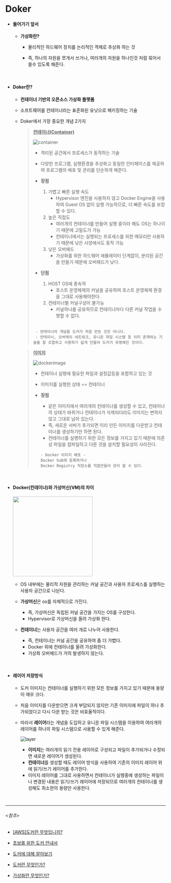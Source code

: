 # Doker

- #### 들어가기 앞서

  - **가상화란?**
    - 물리적인 하드웨어 장치를 논리적인 객체로 추상화 하는 것
    
    - 즉, 하나의 자원을 쪼개서 쓰거나, 여러개의 자원을 하나인것 처럼 묶어서 쓸수 있도록 해준다.
    

<br>

- #### Doker란?

  - **컨테이너 기반의 오픈소스 가상화 플랫폼**

  - 소프트웨어를 컨테이너라는 표준화된 유닛으로 패키징하는 기술

  - Doker에서 가장 중요한 개념 2가지

    > **<u>컨테이너(Container)</u>**
    >
    > ![container](https://user-images.githubusercontent.com/58902042/104299907-204e4880-5509-11eb-9c35-d85943f79827.PNG)
    >
    > - 격리된 공간에서 프로세스가 동작하는 기술
    >
    > - 다양한 프로그램, 실행환경을 추상화고 동일한 인터페이스를 제공하여 프로그램의 배포 및 관리를 단순하게 해준다.
    >
    > - **장점** 
    >
    >   1. 가볍고 빠른 실행 속도
    >      - Hypervisor 엔진을 사용하지 않고 Docker Engine을 사용하여 Guest OS 없이 실행 가능하므로,  더 빠른 속도를 보장 할 수 있다.
    >   2. 높은 직접도
    >      - 여러개의 컨테이너를 만들어 실행 중이라 해도 OS는 하나이기 때문에 고밀도가 가능
    >      - 컨테이너에서는 실행되는 프로세스를 위한 메모리만 사용하기 때문에 낮은 사양에서도 동작 가능
    >   3. 낮은 오버헤드
    >      - 가상화를 위한 하드웨어 애뮬레이터 단계없이, 분리된 공간을 만들기 때문에 오버헤드가 낮다.
    >
    > - **단점**
    >   1. HOST OS에 종속적
    >      - 호스트 운영체제의 커널을 공유하여 호스트 운영체제 환경을 그대로 사용해야한다.
    >   2. 컨테이너별 커널구성이 불가능
    >      - 커널하나를 공유하므로 컨테이너마다 다른 커널 작업을 수행할 수 없다.
    > <br>
    >
    >  ~~~
    >   - 컨테이너의 개념을 도커가 처음 만든 것은 아니다.
    >   - 컨테이너, 오버레이 네트워크, 유니온 파일 시스템 등 이미 존재하는 기술을 잘 조합하고 사용하기 쉽게 만들어 도커가 유명해진 것이다.
    >  ~~~
    > 
    >

    > **<u>이미지</u>**
    >
    > ![dockerimage](https://user-images.githubusercontent.com/58902042/104299755-f137d700-5508-11eb-9059-83d1029a2a56.PNG)
    >
    > - 컨테이너 실행에 필요한 파일과 설정값등을 포함하고 있는 것
    > - 이미지를 실행한 상태 == 컨테이너
    > - **장점**
    >
    >   - 같은 이미지에서 여러개의 컨테이너를 생성할 수 있고, 컨테이너의 상태가 바뀌거나 컨테이너가 삭제되더라도 이미지는 변하지 않고 그대로 남아 있는다.
    >   - 즉, 새로운 서버가 추가되면 이리 만든 이미지를 다운받고 컨테이너를 생성하기만 하면 된다.
    >   - 컨테이너를 실행하기 위한 모든 정보를 가지고 있기 때문에 의존성 파일을 컴파일하고 다른 것을 설치할 필요성이 사라진다.
    >
    > 	~~~
    > 	- Docker 이미지 배포 -
    > 	Docker hub에 등록하거나
    > 	Docker Registry 저장소를 직접만들어 관리 할 수 있다.
    > 	~~~

<br>

- #### Docker(컨테이너)와 가상머신(VM)의 차이

  ​	<img src ="https://user-images.githubusercontent.com/58902042/104321336-d5432e00-5526-11eb-84c9-43a26e9c6fba.PNG" align="center" height=250 weight =300>

  - OS 내부에는 물리적 자원을 관리하는 커널 공간과 사용자 프로세스를 실행하는 사용자 공간으로 나뉜다.
  - **가상머신**은 os를 자체적으로 가진다.
    - 즉, 가상머신은 독립된 커널 공간을 가지는 OS를 구성한다.
    - Hypervisor로 가상머신을 올려 가상화 한다.

  - **컨테이너**는 사용자 공간을 여러 개로 나누어 사용한다.
    - 즉, 컨테이너는 커널 공간을 공유하여 좀 더 가볍다.
    - Docker 위에 컨테이너를 올려 가상화한다.
    - 가상화 오버헤드가 거의 발생하지 않는다.



<br>

- #### 레이어 저장방식

  - 도커 이미지는 컨테이너를 실행하기 위한 모든 정보를 가지고 있기 때문에 용량이 매우 크다.

  - 처음 이미지를 다운받으면 크게 부담되지 않지만 기존 이미지에 파일이 하나 추가되었다고 다시 다운 받는 것은 비효율적이다.

  - 따라서 **레이어**라는 개념을 도입하고 유니온 파일 시스템을 이용하여 여러개의 레이어를 하나의 파일 시스템으로 사용할 수 있게 해준다.

    ![layer](https://user-images.githubusercontent.com/58902042/104315243-023f1300-551e-11eb-8983-e4e960b05361.PNG)

    - **이미지**는 여러개의 읽기 전용 레이어로 구성되고 파일이 추가되거나 수정되면 새로운 레이어가 생성된다.
    - **컨테이너**를 생성할 때도 레이어 방식을 사용하여 기존의 이미지 레이어 위에 읽기/쓰기 레이어를 추가한다.
    - 이미지 레이어를 그대로 사용하면서 컨테이너가 실행중에 생성하는 파일이나 변경된 내용은 읽기/쓰기 레이어에 저장되므로 여러개의 컨테이너를 생성해도 최소한의 용량만 사용한다.

<br>

------------------------------

###### <참조>

- [[AWS]도커란 무엇입니끼?](https://aws.amazon.com/ko/docker/)
- [초보를 위한 도커 안내서](https://subicura.com/2017/01/19/docker-guide-for-beginners-1.html)
- [도커에 대해 알아보기](https://judo0179.tistory.com/14)
- [도커란 무엇인가?](https://likefree.tistory.com/18)

- [가상화란 무엇인가?](https://kim-dragon.tistory.com/5)

  
